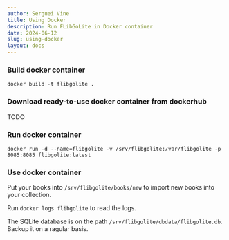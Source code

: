 ```yaml
---
author: Serguei Vine
title: Using Docker
description: Run FLibGoLite in Docker container
date: 2024-06-12
slug: using-docker
layout: docs
---
```


### Build docker container

```
docker build -t flibgolite .
```

### Download ready-to-use docker container from dockerhub

TODO

### Run docker container

```
docker run -d --name=flibgolite -v /srv/flibgolite:/var/flibgolite -p 8085:8085 flibgolite:latest
```

### Use docker container

Put your books into `/srv/flibgolite/books/new` to import new books into your collection.

Run `docker logs flibgolite` to read the logs.

The SQLite database is on the path `/srv/flibgolite/dbdata/flibgolite.db`. Backup it on a ragular basis.
